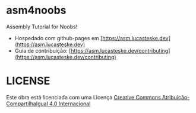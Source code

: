 # asm4noobs

Assembly Tutorial for Noobs!

* Hospedado com github-pages em [https://asm.lucasteske.dev](https://asm.lucasteske.dev)
* Guia de contribuição: [https://asm.lucasteske.dev/contributing](https://asm.lucasteske.dev/contributing)

# LICENSE

Este obra está licenciada com uma Licença [Creative Commons Atribuição-CompartilhaIgual 4.0 Internacional](http://creativecommons.org/licenses/by-sa/4.0/)